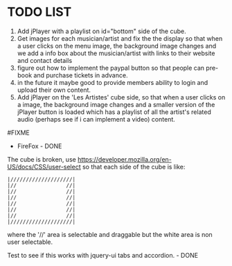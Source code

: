 # TODO LIST

1. Add jPlayer with a playlist on id="bottom" side of the cube.
2. Get images for each musician/artist and fix the the display so that when a user clicks on the menu image, the background image changes and we add a info box about the musician/artist with links to their website and contact details
3. figure out how to implement the paypal button so that people can pre-book and purchase tickets in advance.
4. in the future it maybe good to provide members ability to login and upload their own content.
5. Add jPlayer on the 'Les Artistes' cube side, so that when a user clicks on a image, the background image changes and a smaller version of the jPlayer button is loaded which has a playlist of all the artist's related audio (perhaps see if i can implement a video) content. 

#FIXME

* FireFox - DONE

The cube is broken, use https://developer.mozilla.org/en-US/docs/CSS/user-select so that each side of the cube is like:

    |////////////////////|
    |//                //|
    |//                //|
    |//                //|
    |//                //|
    |//                //|
    |//                //|
    |////////////////////|

where the '//' area is selectable and draggable but the white area is non user selectable.

Test to see if this works with jquery-ui tabs and accordion. - DONE



